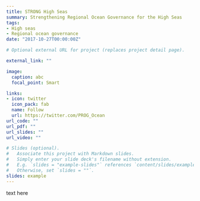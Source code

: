 ```yaml
---
title: STRONG High Seas
summary: Strengthening Regional Ocean Governance for the High Seas
tags:
- High seas
- Regional ocean governance
date: "2017-10-27T00:00:00Z"

# Optional external URL for project (replaces project detail page).

external_link: ""

image: 
  caption: abc
  focal_point: Smart

links:
- icon: twitter
  icon_pack: fab
  name: Follow
  url: https://twitter.com/PROG_Ocean
url_code: ""
url_pdf: ""
url_slides: ""
url_video: ""

# Slides (optional).
#   Associate this project with Markdown slides.
#   Simply enter your slide deck's filename without extension.
#   E.g. `slides = "example-slides"` references `content/slides/example-slides.md`.
#   Otherwise, set `slides = ""`.
slides: example
---
```


text here

